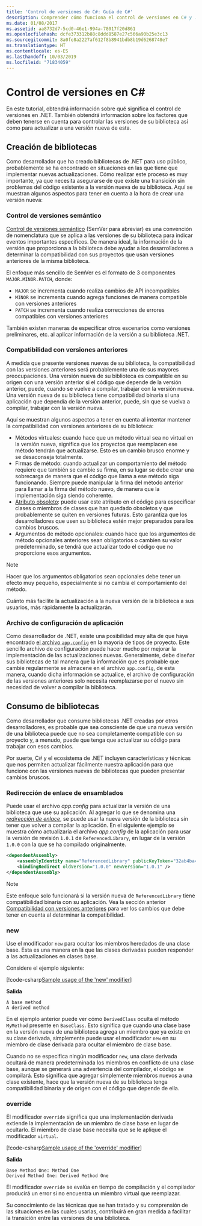 ```yaml
---
title: 'Control de versiones de C#: Guía de C#'
description: Comprender cómo funciona el control de versiones en C# y .NET
ms.date: 01/08/2017
ms.assetid: aa8732d7-5cd0-46e1-994a-78017f20d861
ms.openlocfilehash: dcfe373312b88c8ddd8587e27c566a90b25e3c13
ms.sourcegitcommit: 8a0fe8a2227af612f8b8941bdb8b19d6268748e7
ms.translationtype: HT
ms.contentlocale: es-ES
ms.lasthandoff: 10/03/2019
ms.locfileid: "71834059"
---
```

# <a name="versioning-in-c"></a>Control de versiones en C\#

En este tutorial, obtendrá información sobre qué significa el control de versiones en .NET. También obtendrá información sobre los factores que deben tenerse en cuenta para controlar las versiones de su biblioteca así como para actualizar a una versión nueva de esta.

## <a name="authoring-libraries"></a>Creación de bibliotecas

Como desarrollador que ha creado bibliotecas de .NET para uso público, probablemente se ha encontrado en situaciones en las que tiene que implementar nuevas actualizaciones. Cómo realizar este proceso es muy importante, ya que necesita asegurarse de que existe una transición sin problemas del código existente a la versión nueva de su biblioteca. Aquí se muestran algunos aspectos para tener en cuenta a la hora de crear una versión nueva:

### <a name="semantic-versioning"></a>Control de versiones semántico

[Control de versiones semántico](https://semver.org/) (SemVer para abreviar) es una convención de nomenclatura que se aplica a las versiones de su biblioteca para indicar eventos importantes específicos.
De manera ideal, la información de la versión que proporciona a la biblioteca debe ayudar a los desarrolladores a determinar la compatibilidad con sus proyectos que usan versiones anteriores de la misma biblioteca.

El enfoque más sencillo de SemVer es el formato de 3 componentes `MAJOR.MINOR.PATCH`, donde:

- `MAJOR` se incrementa cuando realiza cambios de API incompatibles
- `MINOR` se incrementa cuando agrega funciones de manera compatible con versiones anteriores
- `PATCH` se incrementa cuando realiza correcciones de errores compatibles con versiones anteriores

También existen maneras de especificar otros escenarios como versiones preliminares, etc. al aplicar información de la versión a su biblioteca .NET.

### <a name="backwards-compatibility"></a>Compatibilidad con versiones anteriores

A medida que presente versiones nuevas de su biblioteca, la compatibilidad con las versiones anteriores será probablemente una de sus mayores preocupaciones.
Una versión nueva de su biblioteca es compatible en su origen con una versión anterior si el código que depende de la versión anterior, puede, cuando se vuelve a compilar, trabajar con la versión nueva. Una versión nueva de su biblioteca tiene compatibilidad binaria si una aplicación que dependía de la versión anterior, puede, sin que se vuelva a compilar, trabajar con la versión nueva.

Aquí se muestran algunos aspectos a tener en cuenta al intentar mantener la compatibilidad con versiones anteriores de su biblioteca:

- Métodos virtuales: cuando hace que un método virtual sea no virtual en la versión nueva, significa que los proyectos que reemplacen ese método tendrán que actualizarse. Esto es un cambio brusco enorme y se desaconseja totalmente.
- Firmas de método: cuando actualizar un comportamiento del método requiere que también se cambie su firma, en su lugar se debe crear una sobrecarga de manera que el código que llama a ese método siga funcionando.
Siempre puede manipular la firma del método anterior para llamar a la firma del método nuevo, de manera que la implementación siga siendo coherente.
- [Atributo obsoleto](programming-guide/concepts/attributes/common-attributes.md#Obsolete): puede usar este atributo en el código para especificar clases o miembros de clases que han quedado obsoletos y que probablemente se quiten en versiones futuras. Esto garantiza que los desarrolladores que usen su biblioteca estén mejor preparados para los cambios bruscos.
- Argumentos de método opcionales: cuando hace que los argumentos de método opcionales anteriores sean obligatorios o cambien su valor predeterminado, se tendrá que actualizar todo el código que no proporcione esos argumentos.

> [!NOTE]
> Hacer que los argumentos obligatorios sean opcionales debe tener un efecto muy pequeño, especialmente si no cambia el comportamiento del método.

Cuánto más facilite la actualización a la nueva versión de la biblioteca a sus usuarios, más rápidamente la actualizarán.

### <a name="application-configuration-file"></a>Archivo de configuración de aplicación

Como desarrollador de .NET, existe una posibilidad muy alta de que haya encontrado [el archivo `app.config`](../framework/configure-apps/file-schema/index.md) en la mayoría de tipos de proyecto.
Este sencillo archivo de configuración puede hacer mucho por mejorar la implementación de las actualizaciones nuevas. Generalmente, debe diseñar sus bibliotecas de tal manera que la información que es probable que cambie regularmente se almacene en el archivo `app.config`, de esta manera, cuando dicha información se actualice, el archivo de configuración de las versiones anteriores solo necesita reemplazarse por el nuevo sin necesidad de volver a compilar la biblioteca.

## <a name="consuming-libraries"></a>Consumo de bibliotecas

Como desarrollador que consume bibliotecas .NET creadas por otros desarrolladores, es probable que sea consciente de que una nueva versión de una biblioteca puede que no sea completamente compatible con su proyecto y, a menudo, puede que tenga que actualizar su código para trabajar con esos cambios.

Por suerte, C# y el ecosistema de .NET incluyen características y técnicas que nos permiten actualizar fácilmente nuestra aplicación para que funcione con las versiones nuevas de bibliotecas que pueden presentar cambios bruscos.

### <a name="assembly-binding-redirection"></a>Redirección de enlace de ensamblados

Puede usar el archivo *app.config* para actualizar la versión de una biblioteca que use su aplicación. Al agregar lo que se denomina una [*redirección de enlace*](../framework/configure-apps/redirect-assembly-versions.md), se puede usar la nueva versión de la biblioteca sin tener que volver a compilar la aplicación. En el siguiente ejemplo se muestra cómo actualizaría el archivo *app.config* de la aplicación para usar la versión de revisión `1.0.1` de `ReferencedLibrary`, en lugar de la versión `1.0.0` con la que se ha compilado originalmente.

```xml
<dependentAssembly>
    <assemblyIdentity name="ReferencedLibrary" publicKeyToken="32ab4ba45e0a69a1" culture="en-us" />
    <bindingRedirect oldVersion="1.0.0" newVersion="1.0.1" />
</dependentAssembly>
```

> [!NOTE]
> Este enfoque solo funcionará si la versión nueva de `ReferencedLibrary` tiene compatibilidad binaria con su aplicación.
> Vea la sección anterior [Compatibilidad con versiones anteriores](#backwards-compatibility) para ver los cambios que debe tener en cuenta al determinar la compatibilidad.

### <a name="new"></a>new

Use el modificador `new` para ocultar los miembros heredados de una clase base. Esta es una manera en la que las clases derivadas pueden responder a las actualizaciones en clases base.

Considere el ejemplo siguiente:

[!code-csharp[Sample usage of the 'new' modifier](~/samples/csharp/versioning/new/Program.cs#sample)]

**Salida**

```console
A base method
A derived method
```

En el ejemplo anterior puede ver cómo `DerivedClass` oculta el método `MyMethod` presente en `BaseClass`.
Esto significa que cuando una clase base en la versión nueva de una biblioteca agrega un miembro que ya existe en su clase derivada, simplemente puede usar el modificador `new` en su miembro de clase derivada para ocultar el miembro de clase base.

Cuando no se especifica ningún modificador `new`, una clase derivada ocultará de manera predeterminada los miembros en conflicto de una clase base, aunque se generará una advertencia del compilador, el código se compilará. Esto significa que agregar simplemente miembros nuevos a una clase existente, hace que la versión nueva de su biblioteca tenga compatibilidad binaria y de origen con el código que depende de ella.

### <a name="override"></a>override

El modificador `override` significa que una implementación derivada extiende la implementación de un miembro de clase base en lugar de ocultarlo. El miembro de clase base necesita que se le aplique el modificador `virtual`.

[!code-csharp[Sample usage of the 'override' modifier](../../samples/csharp/versioning/override/Program.cs#sample)]

**Salida**

```console
Base Method One: Method One
Derived Method One: Derived Method One
```

El modificador `override` se evalúa en tiempo de compilación y el compilador producirá un error si no encuentra un miembro virtual que reemplazar.

Su conocimiento de las técnicas que se han tratado y su comprensión de las situaciones en las cuales usarlas, contribuirá en gran medida a facilitar la transición entre las versiones de una biblioteca.
